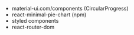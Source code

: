 - material-ui.com/components (CircularProgress)
- react-minimal-pie-chart (npm)
- styled components
- react-router-dom
